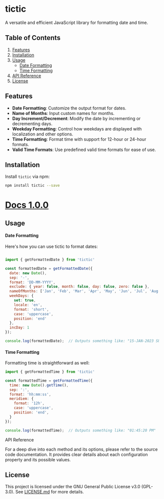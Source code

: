# tictic

A versatile and efficient JavaScript library for formatting date and time.

## Table of Contents
1. [Features](#features)
2. [Installation](#installation)
3. [Usage](#usage)
   - [Date Formatting](#date-formatting)
   - [Time Formatting](#time-formatting)
4. [API Reference](#api-reference)
5. [License](#license)

## Features

- **Date Formatting**: Customize the output format for dates.
- **Name of Months**: Input custom names for months.
- **Day Increment/Decrement**: Modify the date by incrementing or decrementing days.
- **Weekday Formatting**: Control how weekdays are displayed with localization and other options.
- **Time Formatting**: Format time with support for 12-hour or 24-hour formats.
- **Valid Time Formats**: Use predefined valid time formats for ease of use.

## Installation

Install `tictic` via npm:

```bash
npm install tictic --save
```

# [Docs 1.0.0](https://github.com/teplostanski/tictic/tree/main/docs/1.0.0/index.md)

## Usage
#### Date Formatting

Here's how you can use tictic to format dates:

```javascript

import { getFormattedDate } from 'tictic'

const formattedDate = getFormattedDate({
  date: new Date(),
  sep: '-',
  format: 'DD-MM-YYYY',
  exclude: { year: false, month: false, day: false, zero: false },
  nameOfMonths: ['Jan', 'Feb', 'Mar', 'Apr', 'May', 'Jun', 'Jul', 'Aug', 'Sep', 'Oct', 'Nov', 'Dec'],
  weekDays: {
    set: true,
    locale: 'en',
    format: 'short',
    case: 'uppercase',
    position: 'end'
  },
  incDay: 1
});

console.log(formattedDate);  // Outputs something like: "15-JAN-2023 SUN"
```

#### Time Formatting

Formatting time is straightforward as well:

```javascript
import { getFormattedTime } from 'tictic'

const formattedTime = getFormattedTime({
  time: new Date().getTime(),
  sep: ':',
  format: 'hh:mm:ss',
  meridiem: {
    format: '12h',
    case: 'uppercase',
    position: 'end',
  }
});

console.log(formattedTime);  // Outputs something like: "01:45:20 PM"
```

API Reference

For a deep dive into each method and its options, please refer to the source code documentation. It provides clear details about each configuration property and its possible values.

## License
This project is licensed under the GNU General Public License v3.0 (GPL-3.0). See [LICENSE.md](https://github.com/teplostanski/tictic/blob/main/LICENSE.md) for more details.